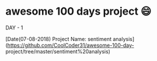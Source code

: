 # awesome 100 days project :smile:
DAY - 1

[Date(07-08-2018) Project Name: sentiment analysis](https://github.com/CoolCoder31/awesome-100-day-  project/tree/master/sentiment%20analysis)

